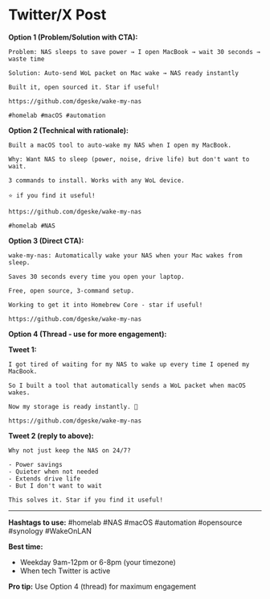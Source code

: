 # Twitter/X Post

**Option 1 (Problem/Solution with CTA):**
```
Problem: NAS sleeps to save power → I open MacBook → wait 30 seconds → waste time

Solution: Auto-send WoL packet on Mac wake → NAS ready instantly

Built it, open sourced it. Star if useful!

https://github.com/dgeske/wake-my-nas

#homelab #macOS #automation
```

**Option 2 (Technical with rationale):**
```
Built a macOS tool to auto-wake my NAS when I open my MacBook.

Why: Want NAS to sleep (power, noise, drive life) but don't want to wait.

3 commands to install. Works with any WoL device.

⭐ if you find it useful!

https://github.com/dgeske/wake-my-nas

#homelab #NAS
```

**Option 3 (Direct CTA):**
```
wake-my-nas: Automatically wake your NAS when your Mac wakes from sleep.

Saves 30 seconds every time you open your laptop.

Free, open source, 3-command setup.

Working to get it into Homebrew Core - star if useful!

https://github.com/dgeske/wake-my-nas
```

**Option 4 (Thread - use for more engagement):**

**Tweet 1:**
```
I got tired of waiting for my NAS to wake up every time I opened my MacBook.

So I built a tool that automatically sends a WoL packet when macOS wakes.

Now my storage is ready instantly. 🚀

https://github.com/dgeske/wake-my-nas
```

**Tweet 2 (reply to above):**
```
Why not just keep the NAS on 24/7?

- Power savings
- Quieter when not needed
- Extends drive life
- But I don't want to wait

This solves it. Star if you find it useful!
```

---

**Hashtags to use:**
#homelab #NAS #macOS #automation #opensource #synology #WakeOnLAN

**Best time:** 
- Weekday 9am-12pm or 6-8pm (your timezone)
- When tech Twitter is active

**Pro tip:** Use Option 4 (thread) for maximum engagement

